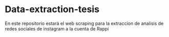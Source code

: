 # Data-extraction-tesis
En este repositorio estará el web scraping para la extraccion de analisis de redes sociales de instagram a la cuenta de Rappi
